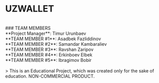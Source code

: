 # UZWALLET<br>
<br>
### TEAM MEMBERS<br>
**Project Manager**: Timur Urunbaev<br>
**TEAM MEMBER #1**: Asadbek Fazliddinov<br>
**TEAM MEMBER #2**: Samandar Kambaraliev<br>
**TEAM MEMBER #3**: Ravshan Zaripov<br>
**TEAM MEMBER #4**: Erkinboev Elbek<br>
**TEAM MEMBER #5**: Ibragimov Bobir<br>
<br>
> This is an Educational Project, which was created only for the sake of education. NON-COMMERCIAL PRODUCT.
